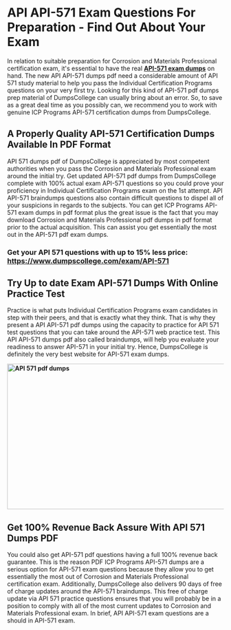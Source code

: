<h1><strong>API API-571 Exam Questions For Preparation - Find Out About Your Exam</strong></h1>
<p>In relation to suitable preparation for Corrosion and Materials Professional certification exam, it's essential to have the real <strong><a href="https://www.dumpscollege.com/exam/API-571">API-571 exam dumps</a></strong> on hand. The new API API-571 dumps pdf need a considerable amount of API 571 study material to help you pass the Individual Certification Programs questions on your very first try. Looking for this kind of API-571 pdf dumps prep material of DumpsCollege can usually bring about an error. So, to save as a great deal time as you possibly can, we recommend you to work with genuine ICP Programs API-571 certification dumps from DumpsCollege.</p>
<h2><strong>A Properly Quality API-571 Certification Dumps Available In PDF Format</strong></h2>
<p>API 571 dumps pdf of DumpsCollege is appreciated by most competent authorities when you pass the Corrosion and Materials Professional exam around the initial try. Get updated API-571 pdf dumps from DumpsCollege complete with 100% actual exam API-571 questions so you could prove your proficiency in Individual Certification Programs exam on the 1st attempt. API API-571 braindumps questions also contain difficult questions to dispel all of your suspicions in regards to the subjects. You can get ICP Programs API-571 exam dumps in pdf format plus the great issue is the fact that you may download Corrosion and Materials Professional pdf dumps in pdf format prior to the actual acquisition. This can assist you get essentially the most out in the API-571 pdf exam dumps.</p>

<h3><strong>Get your API 571 questions with up to 15% less price: <a href="https://www.dumpscollege.com/exam/API-571">https://www.dumpscollege.com/exam/API-571</a></strong></h3>

<h2><strong>Try Up to date Exam API-571 Du</strong><strong>mps With Online Practice Test</strong></h2>
<p>Practice is what puts Individual Certification Programs exam candidates in step with their peers, and that is exactly what they think. That is why they present a API API-571 pdf dumps using the capacity to practice for API 571 test questions that you can take around the API-571 web practice test. This API API-571 dumps pdf also called braindumps, will help you evaluate your readiness to answer API-571 in your initial try. Hence, DumpsCollege is definitely the very best website for API-571 exam dumps.</p>

<a href="https://www.dumpscollege.com/exam/API-571"><p><strong><img src="https://i.ibb.co/Z6g3Ctr/Dumps-College.png" alt="API 571 pdf dumps" width="600" height="338" /></strong></p></a>
<h2><strong>Get 100% Revenue Back Assure With API 571 Dumps PDF</strong></h2>
<p>You could also get API-571 pdf questions having a full 100% revenue back guarantee. This is the reason PDF ICP Programs API-571 dumps are a serious option for API-571 exam questions because they allow you to get essentially the most out of Corrosion and Materials Professional certification exam. Additionally, DumpsCollege also delivers 90 days of free of charge updates around the API-571 braindumps. This free of charge update via API 571 practice questions ensures that you will probably be in a position to comply with all of the most current updates to Corrosion and Materials Professional exam. In brief, API API-571 exam questions are a should in API-571 exam.</p>
